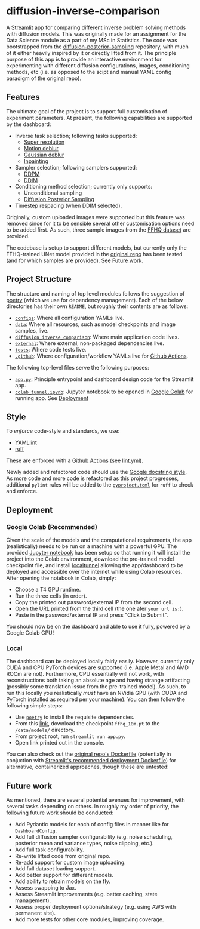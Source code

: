 # diffusion-inverse-comparison

A [Streamlit](https://streamlit.io/) app for comparing different inverse problem solving methods
with diffusion models. This was originally made for an assignment for the Data Science module as a
part of my MSc in Statistics. The code was bootstrapped from the
[diffusion-posterior-sampling](https://github.com/DPS2022/diffusion-posterior-sampling) repository,
with much of it either heavily inspired by it or directly lifted from it. The principle purpose of
this app is to provide an interactive environment for experimenting with different diffusion
configurations, images, conditioning methods, etc (i.e. as opposed to the scipt and manual YAML
config paradigm of the original repo).

## Features

The ultimate goal of the project is to support full customisation of experiment parameters. At
present, the following capabilities are supported by the dashboard:

- Inverse task selection; following tasks supported:
    - [Super resolution](https://en.wikipedia.org/wiki/Super-resolution_imaging)
    - [Motion deblur](https://en.wikipedia.org/wiki/Motion_blur)
    - [Gaussian deblur](https://en.wikipedia.org/wiki/Gaussian_blur)
    - [Inpainting](https://huggingface.co/docs/diffusers/en/using-diffusers/inpaint)
- Sampler selection; following samplers supported:
    - [DDPM](https://arxiv.org/abs/2006.11239)
    - [DDIM](https://arxiv.org/abs/2010.02502)
- Conditioning method selection; currently only supports:
    - Unconditional sampling
    - [Diffusion Posterior Sampling](https://arxiv.org/abs/2209.14687)
- Timestep respacing (when DDIM selected).

Originally, custom uploaded images were supported but this feature was removed since for it to be
sensible several other customisation options need to be added first. As such, three sample images
from the [FFHQ dataset](https://github.com/NVlabs/ffhq-dataset) are provided.

The codebase is setup to support different models, but currently only the FFHQ-trained UNet model
provided in the [original repo](https://github.com/DPS2022/diffusion-posterior-sampling) has been
tested (and for which samples are provided). See [Future work](#future-work).

## Project Structure

The structure and naming of top level modules follows the suggestion of
[poetry](https://python-poetry.org/docs/basic-usage/) (which we use for dependency management).
Each of the below directories has their own `README`, but roughly their contents are as follows:

- [`configs`](/configs/): Where all configuration YAMLs live.
- [`data`](/data/): Where all resources, such as model checkpoints and image samples, live.
- [`diffusion_inverse_comparison`](/diffusion_inverse_comparison): Where main application code lives.
- [`external`](/external/): Where external, non-packaged dependencies live.
- [`tests`](/tests/): Where code tests live.
- [`.github`](/.github/): Where configuration/workflow YAMLs live for [Github Actions](https://docs.github.com/en/actions).

The following top-level files serve the following purposes:

- [`app.py`](/app.py): Principle entrypoint and dashboard design code for the Streamlit app.
- [`colab_tunnel.ipynb`](/colab_tunnel.ipynb): Jupyter notebook to be opened in
  [Google Colab](https://colab.research.google.com/) for running app. See [Deployment](#google-colab-recommended)

## Style

To _enforce_ code-style and standards, we use:

- [YAMLlint](https://github.com/adrienverge/yamllint)
- [ruff](https://docs.astral.sh/ruff/)

These are enforced with a [Github Actions](https://docs.github.com/en/actions) (see
[lint.yml](.github/workflows/lint.yml)).

Newly added and refactored code should use the
[Google docstring style](https://google.github.io/styleguide/pyguide.html). As more code and more
code is refactored as this project progresses, additional `pylint` rules will be added to the
[`pyproject.toml`](/pyproject.toml) for `ruff` to check and enforce.

## Deployment

### Google Colab (Recommended)

Given the scale of the models and the computational requirements, the app (realistically) needs to
be run on a machine with a powerful GPU. The provided [Jupyter notebook](/colab_tunnel.ipynb) has
been setup so that running it will install the project into the Colab environment, download the
pre-trained model checkpoint file, and install [localtunnel](https://theboroer.github.io/localtunnel-www/) allowing the app/dashboard to be deployed and accessible over the internet while
using Colab resources. After opening the notebook in Colab, simply:

- Choose a T4 GPU runtime.
- Run the three cells (in order).
- Copy the printed out password/external IP from the second cell.
- Open the URL printed from the third cell (the one afer `your url is:`).
- Paste in the password/external IP and press "Click to Submit".

You should now be on the dashboard and able to use it fully, powered by a Google Colab GPU!

### Local

The dashboard can be deployed locally fairly easily. However, currently only CUDA and CPU PyTorch
devices are supported (i.e. Apple Metal and AMD ROCm are not). Furthermore, CPU essentially will
not work, with reconstructions both taking an absolute age and having strange artifacting (possibly
some translation issue from the pre-trained model). As such, to run this locally you realistically
_must_ have an NVidia GPU (with CUDA and PyTorch installed as required per your machine). You can
then follow the following simple steps:

- Use [`poetry`](https://python-poetry.org/docs/basic-usage/) to install the requisite dependencies.
- From this [link](https://drive.google.com/drive/folders/1jElnRoFv7b31fG0v6pTSQkelbSX3xGZh?usp=sharing),
  download the checkpoint `ffhq_10m.pt` to the `/data/models/` directory.
- From project root, run `streamlit run app.py`.
- Open link printed out in the console.

You can also check out the
[original repo's Dockerfile](https://github.com/DPS2022/diffusion-posterior-sampling/blob/main/Dockerfile)
(potentially in conjuction with
[Streamlit's recommended deployment Dockerfile](https://docs.streamlit.io/deploy/tutorials/docker))
for alternative, containerized approaches, though these are untested!

## Future work

As mentioned, there are several potential avenues for improvement, with several tasks depending on
others. In roughly my order of priority, the following future work should be conducted:

- Add Pydantic models for each of config files in manner like for `DashboardConfig`.
- Add full diffusion sampler configurability (e.g. noise scheduling, posterior mean and variance types, noise clipping, etc.).
- Add full task configurability.
- Re-write lifted code from original repo.
- Re-add support for custom image uploading.
- Add full dataset loading support.
- Add better support for different models.
- Add ability to retrain models on the fly.
- Assess swapping to Jax.
- Assess Streamlit improvements (e.g. better caching, state management).
- Assess proper deployment options/strategy (e.g. using AWS with permanent site).
- Add more tests for other core modules, improving coverage.
